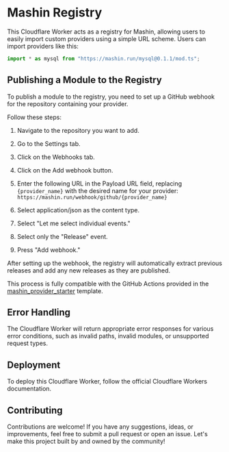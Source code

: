 # Mashin Registry

This Cloudflare Worker acts as a registry for Mashin, allowing users to easily import custom providers using a simple URL scheme. Users can import providers like this:

```ts
import * as mysql from "https://mashin.run/mysql@0.1.1/mod.ts";
```

## Publishing a Module to the Registry

To publish a module to the registry, you need to set up a GitHub webhook for the repository containing your provider.

Follow these steps:

1. Navigate to the repository you want to add.
2. Go to the Settings tab.
3. Click on the Webhooks tab.
4. Click on the Add webhook button.
5. Enter the following URL in the Payload URL field, replacing `{provider_name}` with the desired name for your provider: `https://mashin.run/webhook/github/{provider_name}`

6. Select application/json as the content type.

7. Select "Let me select individual events."

8. Select only the "Release" event.
9. Press "Add webhook."

After setting up the webhook, the registry will automatically extract previous releases and add any new releases as they are published.

This process is fully compatible with the GitHub Actions provided in the [mashin_provider_starter](https://github.com/nutshimit/mashin_provider_starter) template.

## Error Handling

The Cloudflare Worker will return appropriate error responses for various error conditions, such as invalid paths, invalid modules, or unsupported request types.

## Deployment

To deploy this Cloudflare Worker, follow the official Cloudflare Workers documentation.

## Contributing

Contributions are welcome! If you have any suggestions, ideas, or improvements, feel free to submit a pull request or open an issue. Let's make this project built by and owned by the community!
